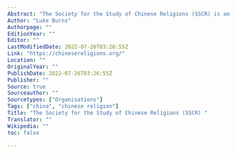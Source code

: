 ```yaml
---
Abstract: "The Society for the Study of Chinese Religions (SSCR) is an international scholarly society dedicated to the study of Chinese religion."
Author: "Luke Burns"
Authorpage: ""
EditionYear: ""
Editor: ""
LastModifiedDate: 2022-07-26T03:26:55Z
Link: "https://chinesereligions.org/"
Location: ""
OriginalYear: ""
PublishDate: 2022-07-26T03:26:55Z
Publisher: ""
Source: true
Sourceauthor: ""
Sourcetypes: ["Organisations"]
Tags: ["china", "chinese religion"]
Title: "The Society for the Study of Chinese Religions (SSCR) "
Translator: ""
Wikipedia: ""
toc: false

---
```


